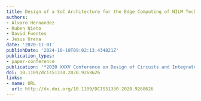 ```yaml
---
title: Design of a SoC Architecture for the Edge Computing of NILM Techniques
authors:
- Alvaro Hernandez
- Ruben Nieto
- David Fuentes
- Jesus Urena
date: '2020-11-01'
publishDate: '2024-10-18T09:02:13.434821Z'
publication_types:
- paper-conference
publication: '*2020 XXXV Conference on Design of Circuits and Integrated Systems (DCIS)*'
doi: 10.1109/dcis51330.2020.9268626
links:
- name: URL
  url: http://dx.doi.org/10.1109/DCIS51330.2020.9268626
---
```

